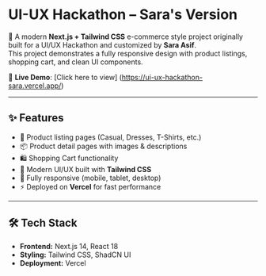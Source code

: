 # UI-UX Hackathon – Sara's Version  

🚀 A modern **Next.js + Tailwind CSS** e-commerce style project originally built for a UI/UX Hackathon and customized by **Sara Asif**.  
This project demonstrates a fully responsive design with product listings, shopping cart, and clean UI components.  

🔗 **Live Demo**: [Click here to view]
(https://ui-ux-hackathon-sara.vercel.app/)  

---


## ✨ Features  

- 🛒 Product listing pages (Casual, Dresses, T-Shirts, etc.)  
- 📦 Product detail pages with images & descriptions  
- 🛍️ Shopping Cart functionality  
- 🌙 Modern UI/UX built with **Tailwind CSS**  
- 📱 Fully responsive (mobile, tablet, desktop)  
- ⚡ Deployed on **Vercel** for fast performance  

---

## 🛠️ Tech Stack  

- **Frontend:** Next.js 14, React 18  
- **Styling:** Tailwind CSS, ShadCN UI  
- **Deployment:** Vercel 

